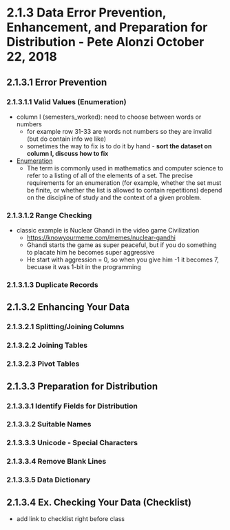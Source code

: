 # 2.1.3 Data Error Prevention, Enhancement, and Preparation for Distribution - Pete Alonzi October 22, 2018
## 2.1.3.1 Error Prevention
### 2.1.3.1.1 Valid Values (Enumeration)
* column I (semesters_worked): need to choose between words or numbers
  * for example row 31-33 are words not numbers so they are invalid (but do contain info we like)
  * sometimes the way to fix is to do it by hand - **sort the dataset on column I, discuss how to fix**
* [Enumeration](https://en.wikipedia.org/wiki/Enumeration)
  * The term is commonly used in mathematics and computer science to refer to a listing of all of the elements of a set. The precise requirements for an enumeration (for example, whether the set must be finite, or whether the list is allowed to contain repetitions) depend on the discipline of study and the context of a given problem.
  
### 2.1.3.1.2 Range Checking
* classic example is Nuclear Ghandi in the video game Civilization
  * https://knowyourmeme.com/memes/nuclear-gandhi
  * Ghandi starts the game as super peaceful, but if you do something to placate him he becomes super aggressive
  * He start with aggression = 0, so when you give him -1 it becomes 7, becuase it was 1-bit in the programming
### 2.1.3.1.3 Duplicate Records
## 2.1.3.2 Enhancing Your Data
### 2.1.3.2.1 Splitting/Joining Columns
### 2.1.3.2.2 Joining Tables
### 2.1.3.2.3 Pivot Tables
## 2.1.3.3 Preparation for Distribution
### 2.1.3.3.1 Identify Fields for Distribution
### 2.1.3.3.2 Suitable Names
### 2.1.3.3.3 Unicode - Special Characters
### 2.1.3.3.4 Remove Blank Lines
### 2.1.3.3.5 Data Dictionary
## 2.1.3.4 Ex. Checking Your Data (Checklist)
* add link to checklist right before class
